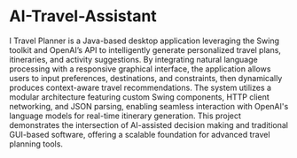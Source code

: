 # AI-Travel-Assistant
I Travel Planner is a Java-based desktop application leveraging the Swing toolkit and OpenAI’s API to intelligently generate personalized travel plans, itineraries, and activity suggestions. By integrating natural language processing with a responsive graphical interface, the application allows users to input preferences, destinations, and constraints, then dynamically produces context-aware travel recommendations. The system utilizes a modular architecture featuring custom Swing components, HTTP client networking, and JSON parsing, enabling seamless interaction with OpenAI's language models for real-time itinerary generation. This project demonstrates the intersection of AI-assisted decision making and traditional GUI-based software, offering a scalable foundation for advanced travel planning tools.
